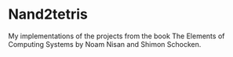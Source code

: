 # Nand2tetris

My implementations of the projects from the book The Elements of Computing Systems by Noam Nisan and Shimon Schocken.